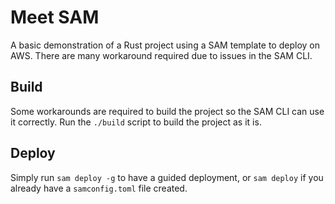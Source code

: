 # Meet SAM

A basic demonstration of a Rust project using a SAM template to deploy on AWS. There are many workaround required due to issues in the SAM CLI.

## Build

Some workarounds are required to build the project so the SAM CLI can use it correctly. Run the `./build` script to build the project as it is.

## Deploy

Simply run `sam deploy -g` to have a guided deployment, or `sam deploy` if you already have a `samconfig.toml` file created.

